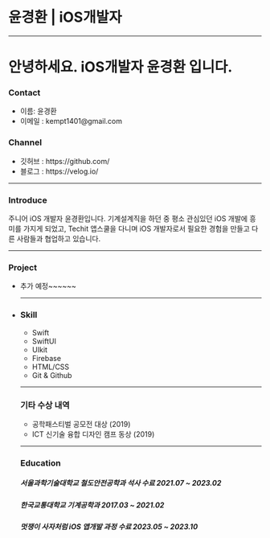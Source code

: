# 윤경환 | iOS개발자

---

<h1> 안녕하세요. iOS개발자 윤경환 입니다.</h1>

<h3>Contact</h3> 
<ul>
  <li>
    이름: 윤경환
  </li>
  <li>
    이메일 : kempt1401@gmail.com
  </li>
</ul>


<h3>Channel</h3> 
<ul>
  <li>깃허브 : https://github.com/
  </li>
  <li>블로그 : https://velog.io/
  </li>
</ul>

---

<h3>Introduce</h3>
<p>
주니어 iOS 개발자 윤경환입니다.
 기계설계직을 하던 중 평소 관심있던 iOS 개발에 흥미를 가지게 되었고, Techit 앱스쿨을 다니며 iOS 개발자로서 필요한 경험을 만들고 다른 사람들과 협업하고 있습니다.
</p>

---

<h3>Project</h3> 
<ul>
  <li>
    추가 예정~~~~~~
  </li>
  <li>

---

<h3>Skill</h3> 
<ul>
  <li>Swift</li>
  <li>SwiftUI</li>
  <li>UIkit</li>
  <li>Firebase</li>
  <li>HTML/CSS</li>
  <li>Git & Github</li>
</ul>

---

<h3>기타 수상 내역</h3> 
<ul>
  <li>
    공학패스티벌 공모전 대상 (2019)
  </li>
  <li>
    ICT 신기술 융합 디자인 캠프 동상 (2019)
  </li>
</ul>

---

<h3>Education</h3> 

<h5>서울과학기술대학교 철도안전공학과 석사 수료 2021.07 ~ 2023.02</h5>
<h5>한국교통대학교 기계공학과 2017.03 ~ 2021.02</h5>
<h5>멋쟁이 사자처럼  iOS 앱개발 과정 수료 2023.05 ~ 2023.10</h5>


